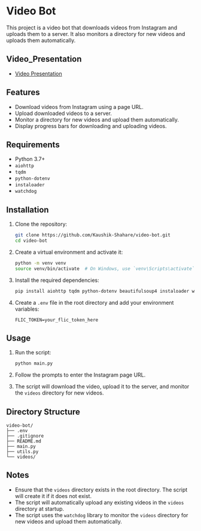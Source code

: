 # Video Bot

This project is a video bot that downloads videos from Instagram and uploads them to a server. It also monitors a directory for new videos and uploads them automatically.

## Video_Presentation

- [Video Presentation](https://drive.google.com/file/d/1j6MvBiFszJ1EabcVFrVly0Li81aE508w/view?usp=sharing)

## Features

- Download videos from Instagram using a page URL.
- Upload downloaded videos to a server.
- Monitor a directory for new videos and upload them automatically.
- Display progress bars for downloading and uploading videos.

## Requirements

- Python 3.7+
- `aiohttp`
- `tqdm`
- `python-dotenv`
- `instaloader`
- `watchdog`

## Installation

1. Clone the repository:

    ```sh
    git clone https://github.com/Kaushik-Shahare/video-bot.git
    cd video-bot
    ```

2. Create a virtual environment and activate it:

    ```sh
    python -m venv venv
    source venv/bin/activate  # On Windows, use `venv\Scripts\activate`
    ```

3. Install the required dependencies:

    ```sh
    pip install aiohttp tqdm python-dotenv beautifulsoup4 instaloader watchdog
    ```

4. Create a `.env` file in the root directory and add your environment variables:

    ```env
    FLIC_TOKEN=your_flic_token_here
    ```

## Usage

1. Run the script:

    ```sh
    python main.py
    ```

2. Follow the prompts to enter the Instagram page URL.

3. The script will download the video, upload it to the server, and monitor the `videos` directory for new videos.

## Directory Structure

```plaintext
video-bot/ 
├── .env 
├── .gitignore 
├── README.md 
├── main.py 
├── utils.py 
└── videos/
```

## Notes

- Ensure that the `videos` directory exists in the root directory. The script will create it if it does not exist.
- The script will automatically upload any existing videos in the `videos` directory at startup.
- The script uses the `watchdog` library to monitor the `videos` directory for new videos and upload them automatically.
